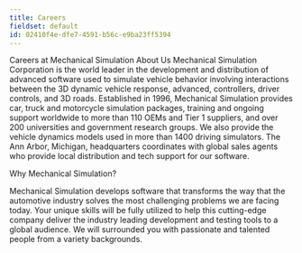 ```yaml
---
title: Careers
fieldset: default
id: 02410f4e-dfe7-4591-b56c-e9ba23ff5394
---
```

Careers at Mechanical Simulation
About Us
Mechanical Simulation Corporation is the world leader in the development and distribution of advanced software used to simulate vehicle behavior involving interactions between the 3D dynamic vehicle response, advanced, controllers, driver controls, and 3D roads. Established in 1996, Mechanical Simulation provides car, truck and motorcycle simulation packages, training and ongoing support worldwide to more than 110 OEMs and Tier 1 suppliers, and over 200 universities and government research groups. We also provide the vehicle dynamics models used in more than 1400 driving simulators. The Ann Arbor, Michigan, headquarters coordinates with global sales agents who provide local distribution and tech support for our software.

Why Mechanical Simulation?

Mechanical Simulation develops software that transforms the way that the automotive industry solves the most challenging problems we are facing today. Your unique skills will be fully utilized to help this cutting-edge company deliver the industry leading development and testing tools to a global audience. We will surrounded you with passionate and talented people from a variety backgrounds.